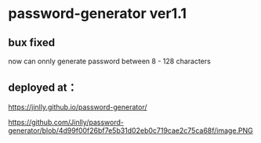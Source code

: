# password-generator ver1.1

## bux fixed
now can onnly generate password between 8 - 128 characters

## deployed at：
https://jinlly.github.io/password-generator/

https://github.com/Jinlly/password-generator/blob/4d99f00f26bf7e5b31d02eb0c719cae2c75ca68f/image.PNG
